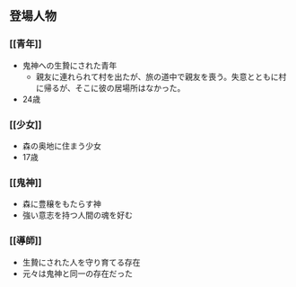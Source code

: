 ## 登場人物
### [[青年]]
- 鬼神への生贄にされた青年
	- 親友に連れられて村を出たが、旅の道中で親友を喪う。失意とともに村に帰るが、そこに彼の居場所はなかった。
- 24歳
### [[少女]]
- 森の奥地に住まう少女
- 17歳
### [[鬼神]]
- 森に豊穣をもたらす神
- 強い意志を持つ人間の魂を好む
### [[導師]]
- 生贄にされた人を守り育てる存在
- 元々は鬼神と同一の存在だった